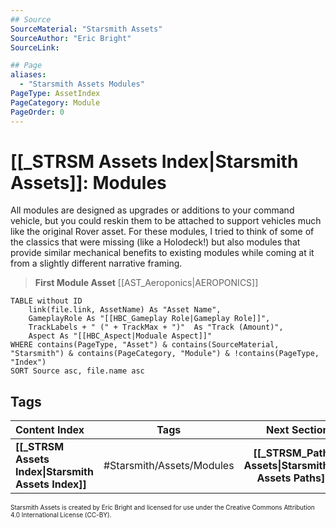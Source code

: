 ```yaml
---
## Source
SourceMaterial: "Starsmith Assets"
SourceAuthor: "Eric Bright"
SourceLink: 

## Page
aliases:
  - "Starsmith Assets Modules"
PageType: AssetIndex
PageCategory: Module
PageOrder: 0
---
```

# [[_STRSM Assets Index|Starsmith Assets]]: Modules
All modules are designed as upgrades or additions to your command vehicle, but you could reskin them to be attached to support vehicles much like the original Rover asset. For these modules, I tried to think of some of the classics that were missing (like a Holodeck!) but also modules that provide similar mechanical benefits to existing modules while coming at it from a slightly different narrative framing.

> **First Module Asset**
> [[AST_Aeroponics|AEROPONICS]]

```dataview
TABLE without ID
	link(file.link, AssetName) As "Asset Name",
	GameplayRole As "[[HBC_Gameplay Role|Gameplay Role]]",
	TrackLabels + " (" + TrackMax + ")"  As "Track (Amount)",
	Aspect As "[[HBC_Aspect|Moduale Aspect]]"
WHERE contains(PageType, "Asset") & contains(SourceMaterial, "Starsmith") & contains(PageCategory, "Module") & !contains(PageType, "Index")
SORT Source asc, file.name asc
```

## Tags
| Content Index | Tags | Next Section |
|:--- |:---:| ---:|
| **[[_STRSM Assets Index\|Starsmith Assets Index]]** | #Starsmith/Assets/Modules | **[[_STRSM_Path Assets\|Starsmith Assets Paths]]** |

<font size=-2>Starsmith Assets is created by Eric Bright and licensed for use under the Creative Commons Attribution 4.0 International License (CC-BY).</font>